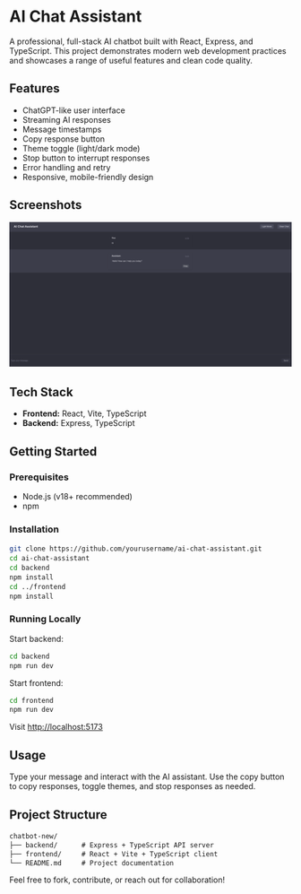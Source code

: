 # AI Chat Assistant

A professional, full-stack AI chatbot built with React, Express, and TypeScript. This project demonstrates modern web development practices and showcases a range of useful features and clean code quality.

## Features
- ChatGPT-like user interface
- Streaming AI responses
- Message timestamps
- Copy response button
- Theme toggle (light/dark mode)
- Stop button to interrupt responses
- Error handling and retry
- Responsive, mobile-friendly design

## Screenshots
![Chatbot Screenshot](./images/ai-assistant.png)

## Tech Stack
- **Frontend:** React, Vite, TypeScript
- **Backend:** Express, TypeScript

## Getting Started

### Prerequisites
- Node.js (v18+ recommended)
- npm

### Installation
```bash
git clone https://github.com/yourusername/ai-chat-assistant.git
cd ai-chat-assistant
cd backend
npm install
cd ../frontend
npm install
```

### Running Locally
Start backend:
```bash
cd backend
npm run dev
```
Start frontend:
```bash
cd frontend
npm run dev
```
Visit [http://localhost:5173](http://localhost:5173)

## Usage
Type your message and interact with the AI assistant. Use the copy button to copy responses, toggle themes, and stop responses as needed.

## Project Structure
```
chatbot-new/
├── backend/      # Express + TypeScript API server
├── frontend/     # React + Vite + TypeScript client
└── README.md     # Project documentation
```



Feel free to fork, contribute, or reach out for collaboration!
